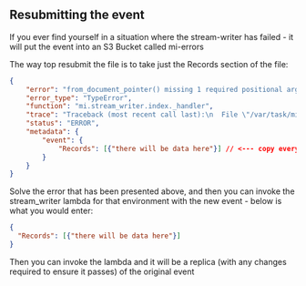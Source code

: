 ## Resubmitting the event

If you ever find yourself in a situation where the stream-writer has failed - it will put the event into an S3 Bucket called mi-errors

The way top resubmit the file is to take just the Records section of the file:

```json
{
    "error": "from_document_pointer() missing 1 required positional argument: 'custodian'",
    "error_type": "TypeError",
    "function": "mi.stream_writer.index._handler",
    "trace": "Traceback (most recent call last):\n  File \"/var/task/mi/stream_writer/event_handling.py\", line 36, in wrapper\n    response = fn(**kwargs)\n  File \"/var/task/mi/stream_writer/index.py\", line 67, in _handler\n    record_params = RecordParams.from_document_pointer(**document_pointer)\nTypeError: from_document_pointer() missing 1 required positional argument: 'custodian'\n",
    "status": "ERROR",
    "metadata": {
        "event": {
            "Records": [{"there will be data here"}] // <--- copy everything in this section
        }
    }
}
```

Solve the error that has been presented above, and then you can invoke the stream_writer lambda for that environment with the new event - below is what you would enter:

```json
{
  "Records": [{"there will be data here"}]
}
```

Then you can invoke the lambda and it will be a replica (with any changes required to ensure it passes) of the original event
